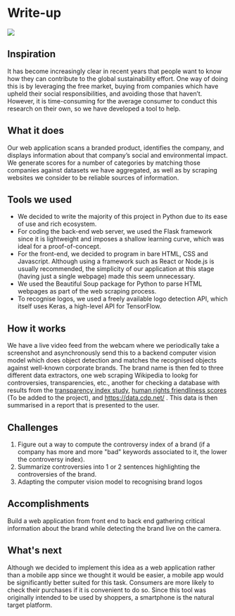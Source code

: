 # Write-up

![](https://user-images.githubusercontent.com/29378769/216816959-5b25773b-4fe5-4656-bf67-d2cf34138ec8.png)

## Inspiration

It has become increasingly clear in recent years that people want to know how they can contribute to the global sustainability effort. One way of doing this is by leveraging the free market, buying from companies which have upheld their social responsibilities, and avoiding those that haven’t. However, it is time-consuming for the average consumer to conduct this research on their own, so we have developed a tool to help.

## What it does

Our web application scans a branded product, identifies the company, and displays information about that company’s social and environmental impact. We generate scores for a number of categories by matching those companies against datasets we have aggregated, as well as by scraping websites we consider to be reliable sources of information.

## Tools we used

- We decided to write the majority of this project in Python due to its ease of use and rich ecosystem.
- For coding the back-end web server, we used the Flask framework since it is lightweight and imposes a shallow learning curve, which was ideal for a proof-of-concept.
- For the front-end, we decided to program in bare HTML, CSS and Javascript. Although using a framework such as React or Node.js is usually recommended, the simplicity of our application at this stage (having just a single webpage) made this seem unnecessary.
- We used the Beautiful Soup package for Python to parse HTML webpages as part of the web scraping process.
- To recognise logos, we used a freely available logo detection API, which itself uses Keras, a high-level API for TensorFlow.


## How it works

We have a live video feed from the webcam where we periodically take a screenshot and asynchronously send this to a backend computer vision model which does object detection and matches the recognised objects against well-known corporate brands. The brand name is then fed to three different data extractors, one web scraping Wikipedia to lookg for controversies, transparencies, etc., another for checking a database with results from the [transparency index study](https://crni.ie/content/uploads/2020/04/FR_FashionTransparencyIndex2020.pdf), [human rights friendliness scores](https://www.worldbenchmarkingalliance.org/publication/chrb/rankings/type/ungp/industry-apparel/) (To be added to the project), and https://data.cdp.net/ . This data is then summarised in a report that is presented to the user.


## Challenges
1. Figure out a way to compute the controversy index of a brand (if a company has more and more "bad" keywords associated to it, the lower the controversy index).
2. Summarize controversies into 1 or 2 sentences highlighting the controversies of the brand.
3. Adapting the computer vision model to recognising brand logos


## Accomplishments
Build a web application from front end to back end gathering critical information about the brand while detecting the brand live on the camera.

## What's next

Although we decided to implement this idea as a web application rather than a mobile app since we thought it would be easier, a mobile app would be significantly better suited for this task. Consumers are more likely to check their purchases if it is convenient to do so. Since this tool was originally intended to be used by shoppers, a smartphone is the natural target platform.

